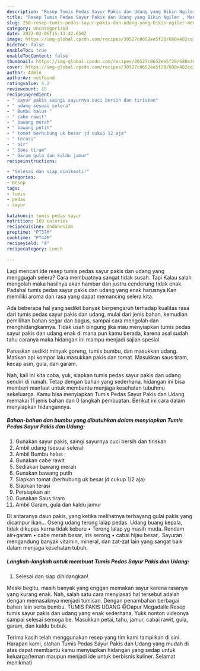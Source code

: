 ```yaml
---
description: "Resep Tumis Pedas Sayur Pakis dan Udang yang Bikin Ngiler , Menggugah Selera"
title: "Resep Tumis Pedas Sayur Pakis dan Udang yang Bikin Ngiler , Menggugah Selera"
slug: 250-resep-tumis-pedas-sayur-pakis-dan-udang-yang-bikin-ngiler-menggugah-selera
category: Uncategorized
date: 2022-03-06T15:13:42.650Z
image: https://img-global.cpcdn.com/recipes/30527c0652ee5f20/680x482cq70/tumis-pedas-sayur-pakis-dan-udang-foto-resep-utama.jpg
hideToc: false
enableToc: true
enableTocContent: false
thumbnail: https://img-global.cpcdn.com/recipes/30527c0652ee5f20/680x482cq70/tumis-pedas-sayur-pakis-dan-udang-foto-resep-utama.jpg
cover: https://img-global.cpcdn.com/recipes/30527c0652ee5f20/680x482cq70/tumis-pedas-sayur-pakis-dan-udang-foto-resep-utama.jpg
author: Admin
authorAv: notfound
ratingvalue: 4.2
reviewcount: 15
recipeingredient:
- " sayur pakis saingi sayurnya cuci bersih dan tiriskan"
- " udang sesuai selera"
- " Bumbu halus "
- " cabe rawit"
- " bawang merah"
- " bawang putih"
- " tomat berhubung uk besar jd cukup 12 aja"
- " terasi"
- " air"
- " Saus tiram"
- " Garam gula dan kaldu jamur"
recipeinstructions:

- "Selesai dan siap dinikmati!"
categories:
- Resep
tags:
- tumis
- pedas
- sayur

katakunci: tumis pedas sayur 
nutrition: 169 calories
recipecuisine: Indonesian
preptime: "PT37M"
cooktime: "PT44M"
recipeyield: "4"
recipecategory: Lunch

---
```



Lagi mencari ide resep tumis pedas sayur pakis dan udang yang menggugah selera? Cara membuatnya sangat tidak susah. Tapi Kalau salah mengolah maka hasilnya akan hambar dan justru cenderung tidak enak. Padahal tumis pedas sayur pakis dan udang yang enak harusnya Kan memiliki aroma dan rasa yang dapat memancing selera kita.


Ada beberapa hal yang sedikit banyak berpengaruh terhadap kualitas rasa dari tumis pedas sayur pakis dan udang, mulai dari jenis bahan, kemudian pemilihan bahan segar dan bagus, sampai cara mengolah dan menghidangkannya. Tidak usah bingung jika mau menyiapkan tumis pedas sayur pakis dan udang enak di mana pun kamu berada, karena asal sudah tahu caranya maka hidangan ini mampu menjadi sajian spesial.

Panaskan sedikit minyak goreng, tumis bumbu, dan masukkan udang. Matikan api kompor lalu masukkan pakis dan tomat. Masukkan saus tiram, kecap asin, gula, dan garam.


Nah, kali ini kita coba, yuk, siapkan tumis pedas sayur pakis dan udang sendiri di rumah. Tetap dengan bahan yang sederhana, hidangan ini bisa memberi manfaat untuk membantu menjaga kesehatan tubuhmu sekeluarga. Kamu bisa menyiapkan Tumis Pedas Sayur Pakis dan Udang memakai 11 jenis bahan dan 0 langkah pembuatan. Berikut ini cara dalam menyiapkan hidangannya.

<!--inarticleads1-->

##### Bahan-bahan dan bumbu yang dibutuhkan dalam menyiapkan Tumis Pedas Sayur Pakis dan Udang:

1. Gunakan  sayur pakis, saingi sayurnya cuci bersih dan tiriskan
1. Ambil  udang (sesuai selera)
1. Ambil  Bumbu halus :
1. Gunakan  cabe rawit
1. Sediakan  bawang merah
1. Gunakan  bawang putih
1. Siapkan  tomat (berhubung uk besar jd cukup 1/2 aja)
1. Siapkan  terasi
1. Persiapkan  air
1. Gunakan  Saus tiram
1. Ambil  Garam, gula dan kaldu jamur


Di antaranya daun pakis, yang ketika melihatnya terbayang gulai pakis yang dicampur ikan… Oseng udang terong lalap pedas. Udang buang kepala, tidak dikupas karna tidak keburu • Terong lalap yg masih muda. Rendam air+garam • cabe merah besar, iris serong • cabai hijau besar,. Sayuran mengandung banyak vitamin, mineral, dan zat-zat lain yang sangat baik dalam menjaga kesehatan tubuh. 

<!--inarticleads2-->

##### Langkah-langkah untuk membuat Tumis Pedas Sayur Pakis dan Udang:


1. Selesai dan siap dihidangkan!

Meski begitu, masih banyak yang enggan memakan sayur karena rasanya yang kurang enak. Nah, salah satu cara menyiasati hal tersebut adalah dengan memasaknya menjadi tumisan. Dengan penambahan berbagai bahan lain serta bumbu. TUMIS PAKIS UDANG ‎@Dapur Megadalle Resep tumis sayur pakis dan udang yang enak sederhana, Yukk nonton videonya sampai selesai semoga be. Masukkan petai, tahu, jamur, cabai rawit, gula, garam, dan kaldu bubuk. 

Terima kasih telah menggunakan resep yang tim kami tampilkan di sini. Harapan kami, olahan Tumis Pedas Sayur Pakis dan Udang yang mudah di atas dapat membantu kamu menyiapkan hidangan yang sedap untuk keluarga/teman maupun menjadi ide untuk berbisnis kuliner. Selamat menikmati
